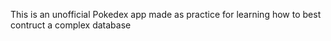 This is an unofficial Pokedex app made as practice for learning how to best contruct a complex database
